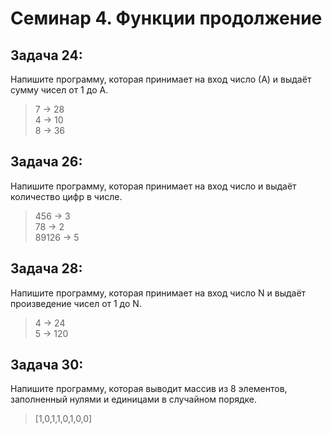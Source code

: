 # Семинар 4. Функции продолжение

## Задача 24:
Напишите программу, которая
принимает на вход число (А) и выдаёт сумму чисел
от 1 до А.
>7 -> 28  
>4 -> 10  
>8 -> 36

## Задача 26:
Напишите программу, которая принимает
на вход число и выдаёт количество цифр в числе.
>456 -> 3  
>78 -> 2  
>89126 -> 5

## Задача 28:
Напишите программу, которая
принимает на вход число N и выдаёт
произведение чисел от 1 до N.
>4 -> 24  
>5 -> 120

## Задача 30:
Напишите программу, которая
выводит массив из 8 элементов, заполненный
нулями и единицами в случайном порядке.
>[1,0,1,1,0,1,0,0]